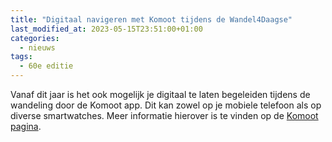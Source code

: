 ```yaml
---
title: "Digitaal navigeren met Komoot tijdens de Wandel4Daagse"
last_modified_at: 2023-05-15T23:51:00+01:00
categories:
  - nieuws
tags:
  - 60e editie
---
```


Vanaf dit jaar is het ook mogelijk je digitaal te laten begeleiden tijdens de wandeling door de Komoot app. Dit kan zowel op je mobiele telefoon als op diverse smartwatches. Meer informatie hierover is te vinden op de [Komoot pagina](/komoot).